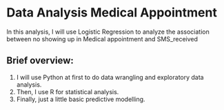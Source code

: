 # Data Analysis Medical Appointment 
In this analysis, I will use Logistic Regression to analyze the association between no showing up in Medical appointment and SMS_received

## Brief overview: 
1. I will use Python at first to do data wrangling and exploratory data analysis. 
2. Then, I use R for statistical analysis.  
3. Finally, just a little basic predictive modelling. 

